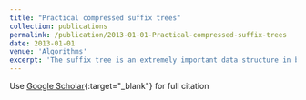 ```yaml
---
title: "Practical compressed suffix trees"
collection: publications
permalink: /publication/2013-01-01-Practical-compressed-suffix-trees
date: 2013-01-01
venue: 'Algorithms'
excerpt: 'The suffix tree is an extremely important data structure in bioinformatics. Classical implementations require much space, which renders them useless to handle large sequence collections. Recent research has obtained various compressed representations for suffix trees, with widely different space-time tradeoffs. In this paper we show how the use of range min-max trees yields novel representations achieving practical space/time tradeoffs. In addition, we show how those trees can be modified to index highly repetitivecollections, obtaining the first compressed suffix tree representation thateffectively adapts to that scenario. {\textcopyright} 2013 by the authors; licensee MDPI, Basel, Switzerland.'
---
```

Use [Google Scholar](https://scholar.google.com/scholar?q=Practical+compressed+suffix+trees){:target="_blank"} for full citation